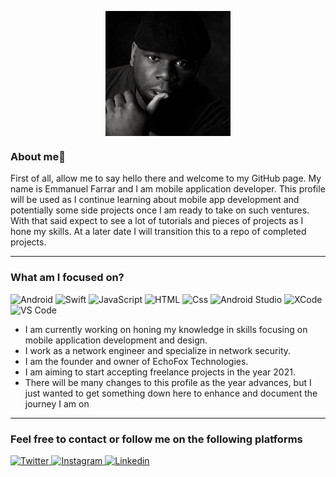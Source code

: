 <p>
<center><img src="/6923873.jpg" alt="My Picture" width="200px" height="200px" style="vertical-align:top" /></center>
<!--<center><img src="/logo.png" alt="banner" width="300" height="1500px"" style="vertical-align:top" /></center> -->
</p>

### About me👋

First of all, allow me to say hello there and welcome to my GitHub page. My name is Emmanuel Farrar and I am mobile application developer. This profile will be used as I continue learning about mobile app development and potentially some side projects once I am ready to take on such ventures. With that said expect to see a lot of tutorials and pieces of projects as I hone my skills. At a later date I will transition this to a repo of completed projects.

---

### What am I focused on?

<p>
<img alt="Android" src="https://img.shields.io/badge/Android-3DDC84?logo=android&logoColor=black&style=for-the-badge&" />
<img alt="Swift" src="https://img.shields.io/badge/Swift-FA7343?logo=swift&logoColor=black&style=for-the-badge&" />
<img alt="JavaScript" src="https://img.shields.io/badge/JavaScript-F7DF1E?logo=javascript&logoColor=white&style=for-the-badge" />
<img alt="HTML" src="https://img.shields.io/badge/HTML-E34F26?logo=html5&logoColor=white&style=for-the-badge" />
<img alt="Css" src="https://img.shields.io/badge/CSS-1572B6?logo=css3&logoColor=white&style=for-the-badge" />
<img alt="Android Studio" src="https://img.shields.io/badge/Android Studio-3DDC84?logo=Android-Studio&logoColor=black&style=for-the-badge&" />
<img alt="XCode" src="https://img.shields.io/badge/Xcode-1575F9?logo=xcode&logoColor=black&style=for-the-badge&" />
<img alt="VS Code" src="https://img.shields.io/badge/Visual Studio Code-007ACC?logo=visual-studio-code&logoColor=black&style=for-the-badge&" />  
</p>

- I am currently working on honing my knowledge in skills focusing on mobile application development and design.
- I work as a network engineer and specialize in network security.
- I am the founder and owner of EchoFox Technologies.
- I am aiming to start accepting freelance projects in the year 2021.
- There will be many changes to this profile as the year advances, but I just wanted to get something down here to enhance and document the journey I am on

---

### Feel free to contact or follow me on the following platforms
<p>
  <a href="https://twitter.com/rowenarrow">
    <img alt="Twitter" src="https://img.shields.io/badge/Twitter-1DA1F2?logo=twitter&logoColor=white&style=for-the-badge" />
  </a>
  <a href="https://www.instagram.com/rowenarrow/">
    <img alt="Instagram" src="https://img.shields.io/badge/Instagram-E4405F?logo=instagram&logoColor=white&style=for-the-badge" />
  </a>
  <a href="https://www.linkedin.com/in/emmanuel-farrar/">
    <img alt="Linkedin" src="https://img.shields.io/badge/linkedin-0077B5?logo=linkedin&logoColor=white&style=for-the-badge" />
  </a>
</p>









<!--
**emmanuelfarrar/emmanuelfarrar** is a ✨ _special_ ✨ repository because its `README.md` (this file) appears on your GitHub profile.

Here are some ideas to get you started:

- 🔭 I’m currently working on ...
- 🌱 I’m currently learning ...
- 👯 I’m looking to collaborate on ...
- 🤔 I’m looking for help with ...
- 💬 Ask me about ...
- 📫 How to reach me: ...
- 😄 Pronouns: ...
- ⚡ Fun fact: ...
-->

